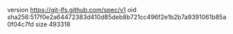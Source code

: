 version https://git-lfs.github.com/spec/v1
oid sha256:517f0e2a64472383d410d85deb8b721cc496f2e1b2b7a9391061b85a0f04c7fd
size 493318
